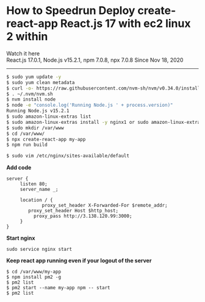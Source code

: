# How to Speedrun Deploy create-react-app React.js 17 with ec2 linux 2 within 
Watch it here   
React.js 17.0.1, Node.js v15.2.1, npm 7.0.8, npx 7.0.8
Since Nov 18, 2020  

---  
```sh
$ sudo yum update -y  
$ sudo yum clean metadata  
$ curl -o- https://raw.githubusercontent.com/nvm-sh/nvm/v0.34.0/install.sh | bash
$ . ~/.nvm/nvm.sh
$ nvm install node
$ node -e "console.log('Running Node.js ' + process.version)"
Running Node.js v15.2.1
$ sudo amazon-linux-extras list
$ sudo amazon-linux-extras install -y nginx1 or sudo amazon-linux-extras enable nginx1 -y  
$ sudo mkdir /var/www  
$ cd /var/www/  
$ npx create-react-app my-app
$ npm run build
```

```sh
$ sudo vim /etc/nginx/sites-available/default
```

**Add code**  

```blade
server {
     listen 80;  
     server_name _;
     
     location / {
    	     proxy_set_header X-Forwarded-For $remote_addr;
     	proxy_set_header Host $http_host;
          proxy_pass http://3.138.120.99:3000;
     }  
}  
```

**Start nginx**  
```blade
sudo service nginx start
```

**Keep react app running even if your logout of the server**  
```blade
$ cd /var/www/my-app
$ npm install pm2 -g   
$ pm2 list
$ pm2 start --name my-app npm -- start
$ pm2 list
```
